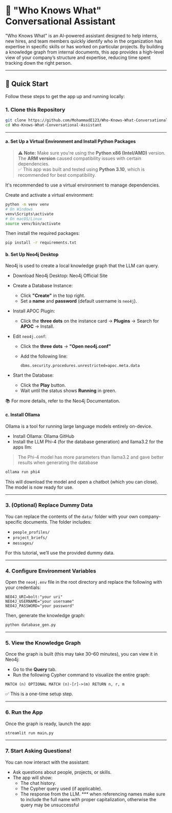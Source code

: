 # 🧠 "Who Knows What" Conversational Assistant

"Who Knows What" is an AI-powered assistant designed to help interns, new hires, and team members quickly identify who in the organization has expertise in specific skills or has worked on particular projects. By building a knowledge graph from internal documents, this app provides a high-level view of your company’s structure and expertise, reducing time spent tracking down the right person.

---

## 🚀 Quick Start

Follow these steps to get the app up and running locally:

### 1. Clone this Repository

```bash
git clone https://github.com/MohammadE123/Who-Knows-What-Conversational-Assistant.git
cd Who-Knows-What-Conversational-Assistant
```

---

#### a. Set Up a Virtual Environment and Install Python Packages

> ⚠️ **Note:** Make sure you're using the **Python x86 (Intel/AMD)** version. The **ARM version** caused compatibility issues with certain dependencies.  
> ✅ This app was built and tested using **Python 3.10**, which is recommended for best compatibility.

It's recommended to use a virtual environment to manage dependencies.

Create and activate a virtual environment:

```bash
python -m venv venv
# On Windows
venv\Scripts\activate
# On macOS/Linux
source venv/bin/activate
```

Then install the required packages:

```bash
pip install -r requirements.txt
```



#### b. Set Up Neo4j Desktop

Neo4j is used to create a local knowledge graph that the LLM can query.

- Download Neo4j Desktop: Neo4j Official Site
- Create a Database Instance:
  - Click **"Create"** in the top right.
  - Set a **name** and **password** (default username is `neo4j`).
- Install APOC Plugin:
  - Click the **three dots** on the instance card → **Plugins** → Search for **APOC** → Install.
- Edit `neo4j.conf`:
  - Click the **three dots** → **"Open neo4j.conf"**
  - Add the following line:

    ```plaintext
    dbms.security.procedures.unrestricted=apoc.meta.data
    ```

- Start the Database:
  - Click the **Play** button.
  - Wait until the status shows **Running** in green.

📚 For more details, refer to the Neo4j Documentation.

#### c. Install Ollama

Ollama is a tool for running large language models entirely on-device.

- Install Ollama: Ollama GitHub
- Install the LLM Phi-4 (for the database generation) and llama3.2 for the apps llm:
  
> The Phi-4 model has more parameters than llama3.2 and gave better results when generating the database

```bash
ollama run phi4
```

This will download the model and open a chatbot (which you can close). The model is now ready for use.

---

### 3. (Optional) Replace Dummy Data

You can replace the contents of the `data/` folder with your own company-specific documents. The folder includes:

- `people_profiles/`
- `project_briefs/`
- `messages/`

For this tutorial, we’ll use the provided dummy data.

---

### 4. Configure Environment Variables

Open the `neo4j.env` file in the root directory and replace the following with your credentials:

```env
NEO4J_URI=bolt:"your uri"
NEO4J_USERNAME="your username"
NEO4J_PASSWORD="your password"

```

Then, generate the knowledge graph:

```bash
python database_gen.py
```

---

### 5. View the Knowledge Graph

Once the graph is built (this may take 30–60 minutes), you can view it in Neo4j:

- Go to the **Query** tab.
- Run the following Cypher command to visualize the entire graph:

```cypher
MATCH (n) OPTIONAL MATCH (n)-[r]->(m) RETURN n, r, m
```

✅ This is a one-time setup step.

---

### 6. Run the App

Once the graph is ready, launch the app:

```bash
streamlit run main.py
```

---

### 7. Start Asking Questions!

You can now interact with the assistant:

- Ask questions about people, projects, or skills.
- The app will show:
  - The chat history.
  - The Cypher query used (if applicable).
  - The response from the LLM.
*** when referencing names make sure to include the full name with proper capitalization, otherwise the query may be unsuccessful
